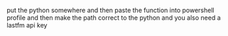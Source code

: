 put the python somewhere and then paste the function into powershell profile and then make the path correct to the python and you also need a lastfm api key
